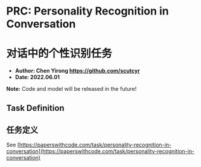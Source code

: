 # PRC: Personality Recognition in Conversation 
# 对话中的个性识别任务
* **Author: Chen Yirong <https://github.com/scutcyr>**
* **Date: 2022.06.01**

**Note:** Code and model will be released in the future!

## Task Definition
## 任务定义
See [https://paperswithcode.com/task/personality-recognition-in-conversation](https://paperswithcode.com/task/personality-recognition-in-conversation)